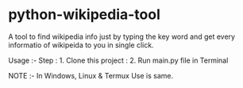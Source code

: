 # python-wikipedia-tool
A tool to find wikipedia info just by typing the key word and get every informatio of wikipeida to you in single click.


Usage :- Step : 1. Clone this project
              : 2. Run main.py file in Terminal
              
              
NOTE :- In Windows, Linux & Termux Use is same.
